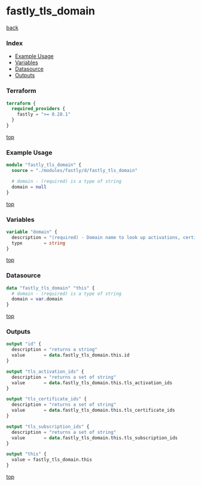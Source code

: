 # fastly_tls_domain

[back](../fastly.md)

### Index

- [Example Usage](#example-usage)
- [Variables](#variables)
- [Datasource](#datasource)
- [Outputs](#outputs)

### Terraform

```terraform
terraform {
  required_providers {
    fastly = ">= 0.28.1"
  }
}
```

[top](#index)

### Example Usage

```terraform
module "fastly_tls_domain" {
  source = "./modules/fastly/d/fastly_tls_domain"

  # domain - (required) is a type of string
  domain = null
}
```

[top](#index)

### Variables

```terraform
variable "domain" {
  description = "(required) - Domain name to look up activations, certificates and subscriptions for."
  type        = string
}
```

[top](#index)

### Datasource

```terraform
data "fastly_tls_domain" "this" {
  # domain - (required) is a type of string
  domain = var.domain
}
```

[top](#index)

### Outputs

```terraform
output "id" {
  description = "returns a string"
  value       = data.fastly_tls_domain.this.id
}

output "tls_activation_ids" {
  description = "returns a set of string"
  value       = data.fastly_tls_domain.this.tls_activation_ids
}

output "tls_certificate_ids" {
  description = "returns a set of string"
  value       = data.fastly_tls_domain.this.tls_certificate_ids
}

output "tls_subscription_ids" {
  description = "returns a set of string"
  value       = data.fastly_tls_domain.this.tls_subscription_ids
}

output "this" {
  value = fastly_tls_domain.this
}
```

[top](#index)